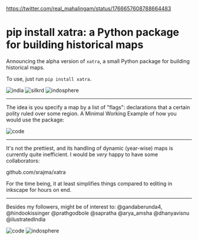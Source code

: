 
https://twitter.com/real_mahalingam/status/1766657608788664483
# pip install xatra: a Python package for building historical maps

Announcing the alpha version of `xatra`, a small Python package for building historical maps.

To use, just run `pip install xatra`.

![india](india.png)
![silkrd](silkrd.png)
![indosphere](indosphere.png)

---

The idea is you specify a map by a list of "flags": declarations that a certain polity ruled over some region. A Minimal Working Example of how you would use the package:

![code](code.png)

---
It's not the prettiest, and its handling of dynamic (year-wise) maps is currently quite inefficient. I would be *very* happy to have some collaborators:

github.com/srajma/xatra

For the time being, it at least simplifies things compared to editing in inkscape for hours on end.

---

Besides my followers, might be of interest to: @gandaberunda4, @hindookissinger @prathgodbole @sapratha @arya_amsha @dhanyavisnu @ilustratedIndia

![code](code.png)
![indosphere](indosphere.png)
